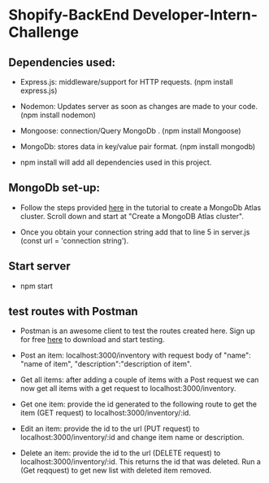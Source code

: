 # Shopify-BackEnd Developer-Intern-Challenge

## Dependencies used:
- Express.js: middleware/support for HTTP requests. (npm install express.js)

- Nodemon: Updates server as soon as changes are made to your code. (npm install nodemon)

- Mongoose: connection/Query MongoDb . (npm install Mongoose)

- MongoDb: stores data in key/value pair format. (npm install mongodb)

- npm install will add all dependencies used in this project.


## MongoDb set-up:
- Follow the steps provided [here](https://www.mongodb.com/languages/javascript/mongodb-and-npm-tutorial) in the tutorial to create a MongoDb Atlas cluster. Scroll down and
start at "Create a MongoDB Atlas cluster".

- Once you obtain your connection string add that to line 5 in server.js (const url = 'connection string').

## Start server
- npm start

## test routes with Postman
- Postman is an awesome client to test the routes created here.  Sign up for free [here](https://www.postman.com/) to download and start testing.

- Post an item: localhost:3000/inventory with request body of "name": "name of item", "description":"description of item".

- Get all items: after adding a couple of items with a Post request we can now get all items with a get request to localhost:3000/inventory.

- Get one item: provide the id generated to the following route to get the item (GET request) to localhost:3000/inventory/:id.

- Edit an item: provide the id to the url (PUT request) to localhost:3000/inventory/:id and change item name or description.

- Delete an item: provide the id to the url (DELETE request) to localhost:3000/inventory/:id.  This returns the id that was deleted. Run a (Get reqquest) to get new list with deleted item removed.



